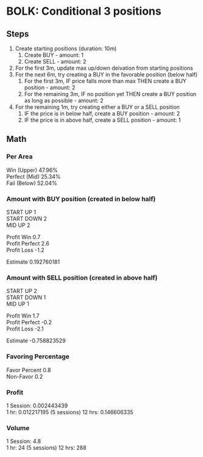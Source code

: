 # BOLK: Conditional 3 positions

## Steps

1. Create starting positions (duration: 10m)
   1. Create BUY - amount: 1
   2. Create SELL - amount: 2
2. For the first 3m, update max up/down deivation from starting positions
3. For the next 6m, try creating a BUY in the favorable position (below half)
   1. For the first 3m, IF price falls more than max THEN create a BUY position - amount: 2
   2. For the remaining 3m, IF no position yet THEN create a BUY position as long as possible - amount: 2
4. For the remaining 1m, try creating either a BUY or a SELL position
   1. IF the price is in below half, create a BUY position - amount: 2
   2. IF the price is in above half, create a SELL position - amount: 1

## Math

### Per Area

Win (Upper)	47.96%	
Perfect (Mid)	25.34%	
Fail (Below)	52.04%	
			
### Amount with BUY position (created in below half)
START UP	1		
START DOWN	2		
MID UP	2		
			
Profit Win	0.7		
Profit Perfect	2.6		
Profit Loss	-1.2		
			
Estimate	0.192760181		

### Amount with SELL position (created in above half)

START UP	2		
START DOWN	1		
MID UP	1		
			
Profit Win	1.7		
Profit Perfect	-0.2		
Profit Loss	-2.1		
			
Estimate	-0.758823529		

### Favoring Percentage	

Favor Percent	0.8		
Non-Favor   	0.2		
			
### Profit	
  1 Session: 0.002443439		
	1 hr: 0.012217195 (5 sessions)
  12 hrs: 0.146606335
			
### Volume
  1 Session: 4.8		
	1 hr: 24 (5 sessions)
  12 hrs: 288